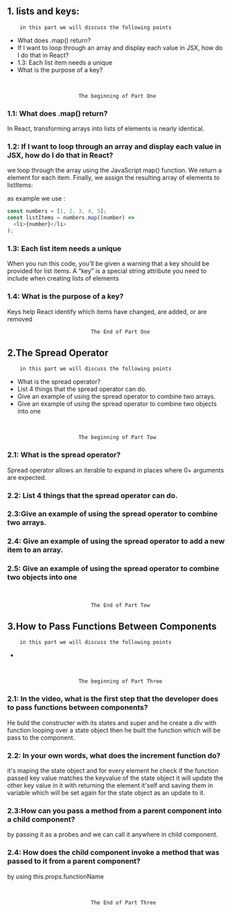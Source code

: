 ## 1.  lists and keys:
        in this part we will discuss the following points


* What does .map() return?
* If I want to loop through an array and display each value in JSX, how do I do that in React?
* 1.3: Each list item needs a unique
* What is the purpose of a key?

<br/>

                           The beginning of Part One

### 1.1: What does .map() return?
In React, transforming arrays into lists of elements is nearly identical.
### 1.2: If I want to loop through an array and display each value in JSX, how do I do that in React?

we loop through the array using the JavaScript map() function. We return a element for each item. Finally, we assign the resulting array of elements to listItems:

   as example we use :
                                
```javascript
const numbers = [1, 2, 3, 4, 5];
const listItems = numbers.map((number) =>
  <li>{number}</li>
);
```
### 1.3: Each list item needs a unique
When you run this code, you’ll be given a warning that a key should be provided for list items. A “key” is a special string attribute you need to include when creating lists of elements
### 1.4: What is the purpose of a key?
Keys help React identify which items have changed, are added, or are removed
<br/>

    
                               The End of Part One


## 2.The Spread Operator

        in this part we will discuss the following points


* What is the spread operator? 
* List 4 things that the spread operator can do.
* Give an example of using the spread operator to combine two arrays.
* Give an example of using the spread operator to combine two objects into one

<br/>

                           The beginning of Part Tow

### 2.1: What is the spread operator? 
Spread operator allows an iterable to expand in places where 0+ arguments are expected.

### 2.2: List 4 things that the spread operator can do.

### 2.3:Give an example of using the spread operator to combine two arrays.

### 2.4: Give an example of using the spread operator to add a new item to an array.

### 2.5: Give an example of using the spread operator to combine two objects into one
<br/>

    
                               The End of Part Tow

## 3.How to Pass Functions Between Components

        in this part we will discuss the following points


* 

<br/>

                           The beginning of Part Three

### 2.1: In the video, what is the first step that the developer does to pass functions between components? 

He buld the constructer with its states and super 
and he create a div with function looping over a state object then he built the function which will be pass to the component.
### 2.2: In your own words, what does the increment function do?
it's maping the state object and for every element he check if the function passed key value matches the keyvalue of the state object it will update the other key value in it with returning the element it'self and saving them in variable which will be set again for the state object as an update to it.
### 2.3:How can you pass a method from a parent component into a child component?
by passing it as a probes and we can call it anywhere in child component.
### 2.4: How does the child component invoke a method that was passed to it from a parent component?
 by using this.props.functionName

<br/>

    
                               The End of Part Three



